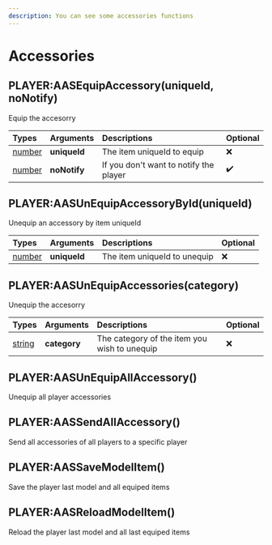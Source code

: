 ```yaml
---
description: You can see some accessories functions
---
```


# Accessories

## PLAYER:AASEquipAccessory\(uniqueId, noNotify\)

Equip the accesorry

| Types | Arguments | Descriptions | Optional |
| :--- | :--- | :--- | :--- |
| [number](https://www.lua.org/pil/2.3.html) | **uniqueId** | The item uniqueId to equip | ❌ |
| [number](https://www.lua.org/pil/2.3.html) | **noNotify** | If you don't want to notify the player | ✔️ |

## PLAYER:AASUnEquipAccessoryById\(uniqueId\)

Unequip an accessory by item uniqueId

| Types | Arguments | Descriptions | Optional |
| :--- | :--- | :--- | :--- |
| [number](https://www.lua.org/pil/2.3.html) | **uniqueId** | The item uniqueId to unequip | ❌ |

## PLAYER:AASUnEquipAccessories\(category\)

Unequip the accesorry

| Types | Arguments | Descriptions | Optional |
| :--- | :--- | :--- | :--- |
| [string](https://www.lua.org/pil/2.4.html) | **category** | The category of the item you wish to unequip | ❌ |

## PLAYER:AASUnEquipAllAccessory\(\)

Unequip all player accessories

## PLAYER:AASSendAllAccessory\(\)

Send all accessories of all players to a specific player

## PLAYER:AASSaveModelItem\(\)

Save the player last model and all equiped items

## PLAYER:AASReloadModelItem\(\)

Reload the player last model and all last equiped items

